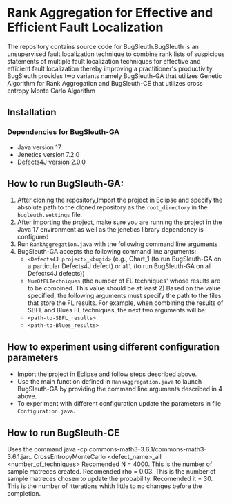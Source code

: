 # Rank Aggregation for Effective and Efficient Fault Localization

The repository contains source code for BugSleuth.BugSleuth is an unsupervised fault localization technique to combine rank lists of suspicious statements of multiple fault localization techniques for effective and efficient fault localization thereby improving a practitioner's productivity. BugSleuth provides two variants namely BugSleuth-GA that utilizes Genetic Algorithm for Rank Aggregation and BugSleuth-CE that utilizes cross entropy Monte Carlo Algorithm

## Installation

### Dependencies for BugSleuth-GA
- Java version 17
- Jenetics version 7.2.0
- [Defects4J version 2.0.0](https://github.com/rjust/defects4j)

## How to run BugSleuth-GA:

1. After cloning the repository,Import the project in Eclipse and specify the absolute path to the cloned repository as the `root_directory` in the `bugleuth.settings` file.
2. After importing the project, make sure you are running the project in the Java 17 environment as well as the jenetics library dependency is configured
3. Run `RankAggregation.java` with the following command line arguments
4. BugSleuth-GA accepts the following command line arguments:
   - `<Defects4J project>_<bugid>` (e.g., Chart_1 (to run BugSleuth-GA on a particular Defects4J defect) or `all` (to run BugSleuth-GA on all Defects4J defects))
   - `NumOfFLTechniques` (the number of FL techniques' whose results are to be combined. This value should be at least 2) Based on the value specified, the     following arguments must specify the path to the files that store the FL results. For example, when combining the results of SBFL and Blues FL techniques, the next two arguments will be:
   - `<path-to-SBFL_results>`
   - `<path-to-Blues_results>`
  


## How to experiment using different configuration parameters
   - Import the project in Eclipse and follow steps described above.
   - Use the main function defined in `RankAggregation.java` to launch BugSleuth-GA by providing the command line arguments described in 4 above.
   - To experiment with different configuration update the parameters in file `Configuration.java`.

## How to run BugSleuth-CE
Uses the command java -cp commons-math3-3.6.1/commons-math3-3.6.1.jar:. CrossEntropyMonteCarlo <defect_name>_all <number_of_techniques> <list> <of> <technique> <paths> <N> <rho> <it>
Recomended N = 4000. This is the number of sample matreces created.
Recomended rho = 0.03. This is the number of sample matreces chosen to update the probability.
Recomended it = 30. This is the number of itterations whith little to no changes before the completion. 


